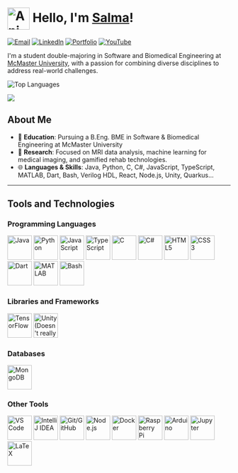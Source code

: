 # <img src="https://media0.giphy.com/media/v1.Y2lkPTc5MGI3NjExaDI0MW5zcXhvYTl4Zms0cWY1eGN6azhtZWRkbnphNWF3YnVzOW1obyZlcD12MV9pbnRlcm5hbF9naWZfYnlfaWQmY3Q9cw/CFnZZOC74b3AQtrjHd/giphy.gif" alt="Anime Waving" width="50" style="vertical-align: middle;" />  Hello, I'm [Salma](https://github.com/hydrowoxy)! 

[![Email](https://img.shields.io/badge/Email-D14836?style=for-the-badge&logo=gmail&logoColor=white)](mailto:baigs19@mcmaster.ca)
[![LinkedIn](https://img.shields.io/badge/LinkedIn-0077B5?style=for-the-badge&logo=linkedin&logoColor=white)](https://linkedin.com/in/salma-baig)
[![Portfolio](https://img.shields.io/badge/Portfolio-000000?style=for-the-badge&logo=About.me&logoColor=white)](https://salmabaig.com)
[![YouTube](https://img.shields.io/badge/YouTube-FF0000?style=for-the-badge&logo=youtube&logoColor=white)](https://www.youtube.com/@hydroxy_the_tutor)

I'm a student double-majoring in Software and Biomedical Engineering at [McMaster University](https://www.eng.mcmaster.ca/ibiomed/), with a passion for combining diverse disciplines to address real-world challenges. 

![Top Languages](https://github-readme-stats.vercel.app/api/top-langs/?username=hydrowoxy&layout=compact&theme=radical)

<a href="https://github.com/hydrowoxy">
  <img src="https://github-profile-summary-cards.vercel.app/api/cards/profile-details?username=hydrowoxy&theme=radical" />
</a>

## About Me
- 🏫 **Education**: Pursuing a B.Eng. BME in Software & Biomedical Engineering at McMaster University  
- 🔬 **Research**: Focused on MRI data analysis, machine learning for medical imaging, and gamified rehab technologies.  
- 🌐 **Languages & Skills**: Java, Python, C, C#, JavaScript, TypeScript, MATLAB, Dart, Bash, Verilog HDL, React, Node.js, Unity, Quarkus...  

---

## Tools and Technologies

### Programming Languages
<p style="text-align: left;">
  <img src="https://cdn.jsdelivr.net/gh/devicons/devicon/icons/java/java-original.svg" alt="Java" width="55" height="55" title="Java" />
  <img src="https://cdn.jsdelivr.net/gh/devicons/devicon/icons/python/python-original.svg" alt="Python" width="55" height="55" title="Python" />
  <img src="https://cdn.jsdelivr.net/gh/devicons/devicon/icons/javascript/javascript-original.svg" alt="JavaScript" width="55" height="55" title="JavaScript" />
  <img src="https://cdn.jsdelivr.net/gh/devicons/devicon/icons/typescript/typescript-original.svg" alt="TypeScript" width="55" height="55" title="TypeScript" />
  <img src="https://cdn.jsdelivr.net/gh/devicons/devicon/icons/c/c-original.svg" alt="C" width="55" height="55" title="C" />
  <img src="https://cdn.jsdelivr.net/gh/devicons/devicon/icons/csharp/csharp-original.svg" alt="C#" width="55" height="55" title="C#" />
  <img src="https://cdn.jsdelivr.net/gh/devicons/devicon/icons/html5/html5-original.svg" alt="HTML5" width="55" height="55" title="HTML5" />
  <img src="https://cdn.jsdelivr.net/gh/devicons/devicon/icons/css3/css3-original.svg" alt="CSS3" width="55" height="55" title="CSS3" />
  <img src="https://cdn.jsdelivr.net/gh/devicons/devicon/icons/dart/dart-original.svg" alt="Dart" width="55" height="55" title="Dart" />
  <img src="https://cdn.jsdelivr.net/gh/devicons/devicon/icons/matlab/matlab-original.svg" alt="MATLAB" width="55" height="55" title="MATLAB" />
  <img src="https://cdn.jsdelivr.net/gh/devicons/devicon/icons/bash/bash-original.svg" alt="Bash" width="55" height="55" title="Bash" />
</p>

### Libraries and Frameworks
<p style="text-align: left;">
  <img src="https://cdn.jsdelivr.net/gh/devicons/devicon/icons/tensorflow/tensorflow-original.svg" alt="TensorFlow" width="55" height="55 title="TensorFlow" />
  <img src="https://cdn.jsdelivr.net/gh/devicons/devicon/icons/unity/unity-original.svg" alt="Unity (Doesn't really fit here, does it? More like a game engine...)" width="55" height="55" title="Unity" />
</p>

### Databases
<p style="text-align: left;">
  <img src="https://cdn.jsdelivr.net/gh/devicons/devicon/icons/mongodb/mongodb-original.svg" alt="MongoDB" width="55" height="55" title="MongoDB" />
</p>

### Other Tools
<p style="text-align: left;">
  <img src="https://cdn.jsdelivr.net/gh/devicons/devicon/icons/vscode/vscode-original.svg" alt="VS Code" width="55" height="55" title="VS Code" />
  <img src="https://cdn.jsdelivr.net/gh/devicons/devicon/icons/intellij/intellij-original.svg" alt="IntelliJ IDEA" width="55" height="55" title="IntelliJ IDEA" />
  <img src="https://cdn.jsdelivr.net/gh/devicons/devicon/icons/git/git-original.svg" alt="Git/GitHub" width="55" height="55" title="Git/GitHub" />
  <img src="https://cdn.jsdelivr.net/gh/devicons/devicon/icons/nodejs/nodejs-original.svg" alt="Node.js" width="55" height="55" title="Node.js" />
  <img src="https://cdn.jsdelivr.net/gh/devicons/devicon/icons/docker/docker-original.svg" alt="Docker" width="55" height="55" title="Docker" />
  <img src="https://cdn.jsdelivr.net/gh/devicons/devicon/icons/raspberrypi/raspberrypi-original.svg" alt="Raspberry Pi" width="55" height="55" title="Raspberry Pi" />
  <img src="https://cdn.jsdelivr.net/gh/devicons/devicon/icons/arduino/arduino-original.svg" alt="Arduino" width="55" height="55" title="Arduino" />
  <img src="https://cdn.jsdelivr.net/gh/devicons/devicon/icons/jupyter/jupyter-original.svg" alt="Jupyter" width="55" height="55" title="Jupyter" />
  <img src="https://cdn.jsdelivr.net/gh/devicons/devicon/icons/latex/latex-original.svg" alt="LaTeX" width="55" height="55" title="LaTeX" />
</p>

